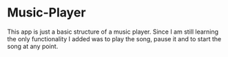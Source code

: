 # Music-Player
This app is just a basic structure of a music player. Since I am still learning the only functionality I added was to play the song, pause it and to start the song at any point. 
